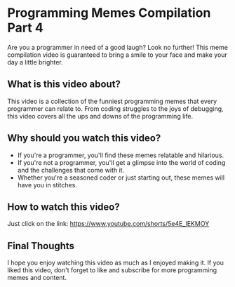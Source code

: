 # Programming Memes Compilation Part 4

Are you a programmer in need of a good laugh? Look no further! This meme compilation video is guaranteed to bring a smile to your face and make your day a little brighter.

## What is this video about?

This video is a collection of the funniest programming memes that every programmer can relate to. From coding struggles to the joys of debugging, this video covers all the ups and downs of the programming life.

## Why should you watch this video?

- If you're a programmer, you'll find these memes relatable and hilarious.
- If you're not a programmer, you'll get a glimpse into the world of coding and the challenges that come with it.
- Whether you're a seasoned coder or just starting out, these memes will have you in stitches.

## How to watch this video?

Just click on the link: https://www.youtube.com/shorts/5e4E_lEKMOY

## Final Thoughts

I hope you enjoy watching this video as much as I enjoyed making it. If you liked this video, don't forget to like and subscribe for more programming memes and content.
